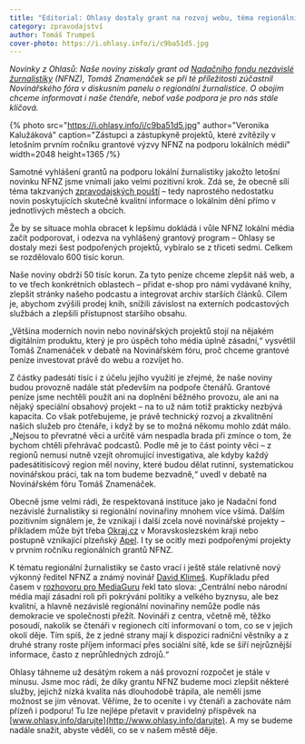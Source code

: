 ```yaml
---
title: "Editorial: Ohlasy dostaly grant na rozvoj webu, téma regionální žurnalistiky sílí"
category: zpravodajství
author: Tomáš Trumpeš
cover-photo: https://i.ohlasy.info/i/c9ba51d5.jpg
---
```


*Novinky z Ohlasů: Naše noviny získaly grant od [Nadačního fondu nezávislé žurnalistiky](https://www.nfnz.cz/) (NFNZ), Tomáš Znamenáček se při té příležitosti zúčastnil Novinářského fóra v diskusním panelu o regionální žurnalistice. O obojím chceme informovat i naše čtenáře, neboť vaše podpora je pro nás stále klíčová.*

{% photo src="https://i.ohlasy.info/i/c9ba51d5.jpg" author="Veronika Kalužáková" caption="Zástupci a zástupkyně projektů, které zvítězily v letošním prvním ročníku grantové výzvy NFNZ na podporu lokálních médií" width=2048 height=1365 /%}

Samotné vyhlášení grantů na podporu lokální žurnalistiky jakožto letošní novinku NFNZ jsme vnímali jako velmi pozitivní krok. Zdá se, že obecně sílí téma takzvaných [zpravodajských pouští](https://hlidacipes.org/cesko-medialne-vysycha-zpravodajske-pouste-se-siri-lokalnich-redakci-ubyva/) – tedy naprostého nedostatku novin poskytujících skutečně kvalitní informace o lokálním dění přímo v jednotlivých městech a obcích.

Že by se situace mohla obracet k lepšímu dokládá i vůle NFNZ lokální média začít podporovat, i odezva na vyhlášený grantový program – Ohlasy se dostaly mezi šest podpořených projektů, vybíralo se z třiceti sedmi. Celkem se rozdělovalo 600 tisíc korun.

Naše noviny obdrží 50 tisíc korun. Za tyto peníze chceme zlepšit náš web, a to ve třech konkrétních oblastech – přidat e-shop pro námi vydávané knihy, zlepšit stránky našeho podcastu a integrovat archiv starších článků. Cílem je, abychom zvýšili prodej knih, snížili závislost na externích podcastových službách a zlepšili přístupnost staršího obsahu.

„Většina moderních novin nebo novinářských projektů stojí na nějakém digitálním produktu, který je pro úspěch toho média úplně zásadní,“ vysvětlil Tomáš Znamenáček v debatě na Novinářském fóru, proč chceme grantové peníze investovat právě do webu a rozvíjet ho. 

Z částky padesáti tisíc i z účelu jejího využití je zřejmé, že naše noviny budou provozně nadále stát především na podpoře čtenářů. Grantové peníze jsme nechtěli použít ani na doplnění běžného provozu, ale ani na nějaký speciální obsahový projekt – na to už nám totiž prakticky nezbývá kapacita. Co však potřebujeme, je právě technický rozvoj a zkvalitnění našich služeb pro čtenáře, i když by se to možná někomu mohlo zdát málo. „Nejsou to převratné věci a určitě vám nespadla brada při zmínce o tom, že bychom chtěli přehrávač podcastů. Podle mě je to část pointy věci – z regionů nemusí nutně vzejít ohromující investigativa, ale kdyby každý padesátitisícový region měl noviny, které budou dělat rutinní, systematickou novinářskou práci, tak na tom budeme bezvadně,“ uvedl v debatě na Novinářském fóru Tomáš Znamenáček.

Obecně jsme velmi rádi, že respektovaná instituce jako je Nadační fond nezávislé žurnalistiky si regionální novinařiny mnohem více všímá. Dalším pozitivním signálem je, že vznikají i další zcela nové novinářské projekty – příkladem může být třeba [Okraj.cz](http://okraj.cz/) v Moravskoslezském kraji nebo postupně vznikající plzeňský [Apel](https://apel-plzen.cz/). I ty se ocitly mezi podpořenými projekty v prvním ročníku regionálních grantů NFNZ.

K tématu regionální žurnalistiky se často vrací i ještě stále relativně nový výkonný ředitel NFNZ a známý novinář [David Klimeš](https://davidklimes.cz/). Kupříkladu před časem v [rozhovoru pro MediaGuru](https://www.mediaguru.cz/clanky/2024/04/regionalni-novinarina-je-klicova-v-cesku-ale-zivori) řekl tato slova: „Centrální nebo národní média mají zásadní roli při pokrývání politiky a velkého byznysu, ale bez kvalitní, a hlavně nezávislé regionální novinařiny nemůže podle nás demokracie ve společnosti přežít. Novináři z centra, včetně mě, těžko posoudí, nakolik se čtenáři v regionech cítí informovaní o tom, co se v jejich okolí děje. Tím spíš, že z jedné strany mají k dispozici radniční věstníky a z druhé strany roste příjem informací přes sociální sítě, kde se šíří nejrůznější informace, často z neprůhledných zdrojů.“

Ohlasy táhneme už desátým rokem a náš provozní rozpočet je stále v mínusu. Jsme moc rádi, že díky grantu NFNZ budeme moci zlepšit některé služby, jejichž nízká kvalita nás dlouhodobě trápila, ale neměli jsme možnost se jim věnovat. Věříme, že to oceníte i vy čtenáři a zachováte nám přízeň i podporu! Tu lze nejlépe přetavit v pravidelný příspěvek na [www.ohlasy.info/darujte](http://www.ohlasy.info/darujte). A my se budeme nadále snažit, abyste věděli, co se v našem městě děje.